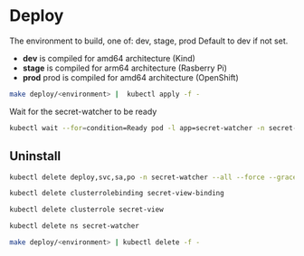 # Deploy

The environment to build, one of: dev, stage, prod
Default to dev if not set.
- **dev** is compiled for amd64 architecture (Kind)
- **stage** is compiled for arm64 architecture (Rasberry Pi)
- **prod** prod is compiled for amd64 architecture (OpenShift)


```bash
make deploy/<environment> |  kubectl apply -f -
```

Wait for the secret-watcher to be ready

```bash
kubectl wait --for=condition=Ready pod -l app=secret-watcher -n secret-watcher
```

## Uninstall

```bash
kubectl delete deploy,svc,sa,po -n secret-watcher --all --force --grace-period=0

kubectl delete clusterrolebinding secret-view-binding

kubectl delete clusterrole secret-view

kubectl delete ns secret-watcher
```


```bash
make deploy/<environment> | kubectl delete -f -
```